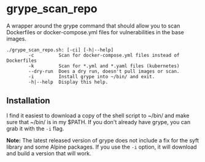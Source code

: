 # grype_scan_repo
A wrapper around the grype command that should allow you to scan Dockerfiles or docker-compose.yml files for vulnerabilities in the base images.


```
./grype_scan_repo.sh: [-ci] [-h|--help]
        -c         Scan for docker-compose.yml files instead of Dockerfiles
        -k         Scan for *.yml and *.yaml files (kubernetes) 
        --dry-run  Does a dry run, doesn't pull images or scan.
        -i         Install grype into ~/bin/ and exit.
        -h|--help  Display this help.
```

## Installation
I find it easiest to download a copy of the shell script to ~/bin/ and make sure that ~/bin/ is in my $PATH.  If you don't already have grype, you can grab it with the `-i` flag.

**Note:** The latest released version of grype does not include a fix for the syft library and some Alpine packages.  If you use the `-i` option, it will download and build a version that will work.
